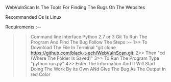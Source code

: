 WebVulnScan Is The Tools For Finding The Bugs On The Websites 

Recommanded Os Is Linux

Requirements :--

>> Command line Interface 
>> Python 2.7 or 3
>> Git
To Run The Program And Find The Bug Follow The Steps :--
1>> To Download The File In Terminal "git clone https://github.com/black-t-ech/WebVulnScan.git:
2>> Then "cd (Where The Folder Is Saved)"
3>> To Run The Program Type "python run.py"
4>> Enter The Information And It Will Start Doing The Work By Its Own ANd GIve The Bug As The Output In red Color

